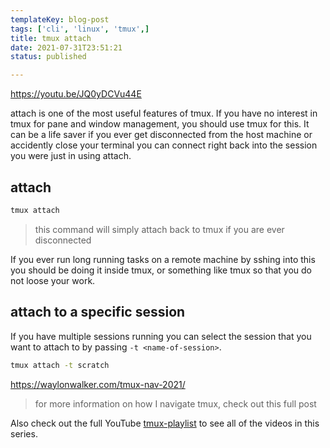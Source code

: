 ```yaml
---
templateKey: blog-post
tags: ['cli', 'linux', 'tmux',]
title: tmux attach
date: 2021-07-31T23:51:21
status: published

---
```


https://youtu.be/JQ0yDCVu44E

attach is one of the most useful features of tmux.  If you have no interest in
tmux for pane and window management, you should use tmux for this.  It can be a
life saver if you ever get disconnected from the host machine or accidently
close your terminal you can connect right back into the session you were just
in using attach.

## attach

``` bash
tmux attach
```

> this command will simply attach back to tmux if you are ever disconnected

If you ever run long running tasks on a remote machine by sshing into this you
should be doing it inside tmux, or something like tmux so that you do not loose
your work.

## attach to a specific session

If you have multiple sessions running you can select the session that you want
to attach to by passing `-t <name-of-session>`.

``` bash
tmux attach -t scratch
```

https://waylonwalker.com/tmux-nav-2021/

> for more information on how I navigate tmux, check out this full post


Also check out the full YouTube
[tmux-playlist](https://www.youtube.com/playlist?list=PLTRNG6WIHETB4reAxbWza3CZeP9KL6B)
to see all of the videos in this series.

